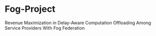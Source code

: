 # Fog-Project
Revenue Maximization in Delay-Aware Computation Offloading
Among Service Providers With Fog Federation
